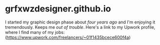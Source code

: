 # grfxwzdesigner.github.io
I started my graphic design phase about *four years ago* and I'm enjoying it tremendously.  Keeps me _out of trouble_.  Here's a link to my Upwork profile, where I find many of my jobs:  (https://www.upwork.com/freelancers/~01f1435bcece600f4a)
